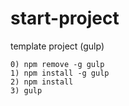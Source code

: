 # start-project
template project (gulp)

	0) npm remove -g gulp
	1) npm install -g gulp
	2) npm install
	3) gulp
